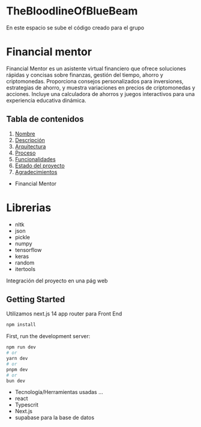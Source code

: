 # TheBloodlineOfBlueBeam
En este espacio se sube el código creado para el grupo 






# Financial mentor

Financial Mentor es un asistente virtual financiero que ofrece soluciones rápidas y concisas sobre finanzas, gestión del tiempo, ahorro y criptomonedas. Proporciona consejos personalizados para inversiones, estrategias de ahorro, y muestra variaciones en precios de criptomonedas y acciones. Incluye una calculadora de ahorros y juegos interactivos para una experiencia educativa dinámica.


## Tabla de contenidos

1. [Nombre](#Nombre)
2. [Descripción](#descripción)
3. [Arquitectura](#Arquitectura)
4. [Proceso](#Proceso)
5. [Funcionalidades](#Funcionalidades)
6. [Estado del proyecto](#EstadoDelProyecto)
7. [Agradecimientos](#Agradecimientos)


* Financial Mentor




# Librerias 


- nltk
- json
- pickle
- numpy
- tensorflow
- keras
- random
- itertools




 Integración del proyecto en una pág web
## Getting Started
Utilizamos next.js 14 app router para Front   End 

```bash
npm install

```
First, run the development server:

```bash
npm run dev
# or
yarn dev
# or
pnpm dev
# or
bun dev
```



- Tecnología/Herramientas usadas …
- react
- Typescrit
- Next.js
- supabase para la base de datos
  
